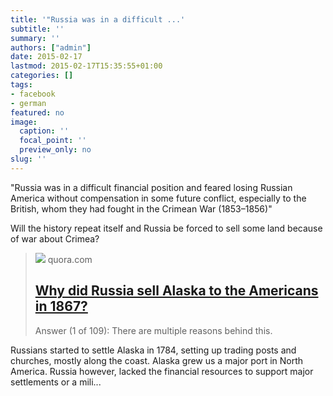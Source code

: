 ```yaml
---
title: '"Russia was in a difficult ...'
subtitle: ''
summary: ''
authors: ["admin"]
date: 2015-02-17
lastmod: 2015-02-17T15:35:55+01:00
categories: []
tags:
- facebook
- german
featured: no
image:
  caption: ''
  focal_point: ''
  preview_only: no
slug: ''
---
```

"Russia was in a difficult financial position and feared losing Russian America without compensation in some future conflict, especially to the British, whom they had fought in the Crimean War (1853–1856)"

Will the history repeat itself and Russia be forced to sell some land because of war about Crimea?﻿
> [![](https://qph.fs.quoracdn.net/main-custom-t-1808-600x315-qnackmwqdhgirismgfbymydoarnizrjs.jpeg)](http://www.quora.com/Why-did-Russia-sell-Alaska-to-the-Americans-in-1867)
> quora.com
> ## [Why did Russia sell Alaska to the Americans in 1867?](http://www.quora.com/Why-did-Russia-sell-Alaska-to-the-Americans-in-1867)
>
>Answer (1 of 109): There are multiple reasons behind this.

Russians started to settle Alaska in 1784, setting up trading posts and churches, mostly along the coast. Alaska grew us a major port in North America. Russia however, lacked the financial resources to support major settlements or a mili...


